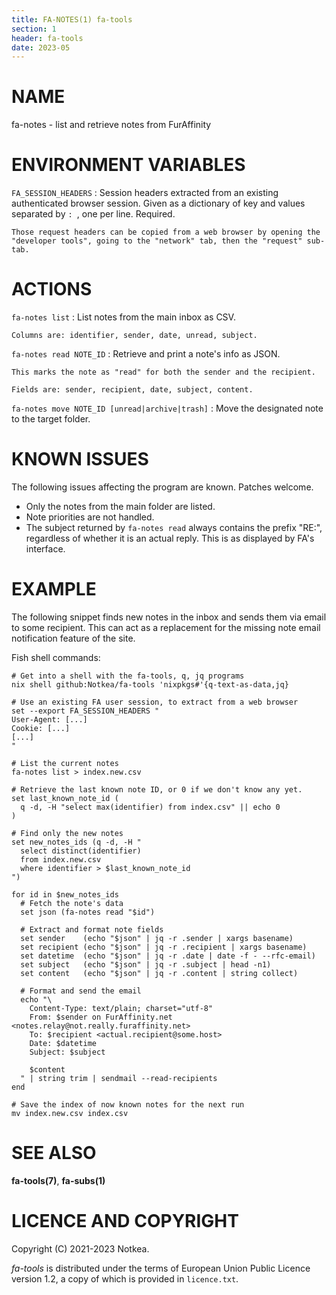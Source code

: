 ```yaml
---
title: FA-NOTES(1) fa-tools
section: 1
header: fa-tools
date: 2023-05
---
```



# NAME

fa-notes - list and retrieve notes from FurAffinity


# ENVIRONMENT VARIABLES

`FA_SESSION_HEADERS`
:   Session headers extracted from an existing authenticated browser session.
    Given as a dictionary of key and values separated by `: `, one per line.
    Required.

    Those request headers can be copied from a web browser by opening the
    "developer tools", going to the "network" tab, then the "request" sub-tab.


# ACTIONS

`fa-notes list`
:   List notes from the main inbox as CSV.

    Columns are: identifier, sender, date, unread, subject.

`fa-notes read NOTE_ID`
:   Retrieve and print a note's info as JSON.

    This marks the note as "read" for both the sender and the recipient.

    Fields are: sender, recipient, date, subject, content.

`fa-notes move NOTE_ID [unread|archive|trash]`
:   Move the designated note to the target folder.


# KNOWN ISSUES

The following issues affecting the program are known. Patches welcome.

* Only the notes from the main folder are listed.
* Note priorities are not handled.
* The subject returned by `fa-notes read` always contains the prefix "RE:",
  regardless of whether it is an actual reply. This is as displayed by FA's
  interface.


# EXAMPLE

The following snippet finds new notes in the inbox and sends them via email to
some recipient. This can act as a replacement for the missing note email
notification feature of the site.

Fish shell commands:

```fish
# Get into a shell with the fa-tools, q, jq programs
nix shell github:Notkea/fa-tools 'nixpkgs#'{q-text-as-data,jq}

# Use an existing FA user session, to extract from a web browser
set --export FA_SESSION_HEADERS "
User-Agent: [...]
Cookie: [...]
[...]
"

# List the current notes
fa-notes list > index.new.csv

# Retrieve the last known note ID, or 0 if we don't know any yet.
set last_known_note_id (
  q -d, -H "select max(identifier) from index.csv" || echo 0
)

# Find only the new notes
set new_notes_ids (q -d, -H "
  select distinct(identifier)
  from index.new.csv
  where identifier > $last_known_note_id
")

for id in $new_notes_ids
  # Fetch the note's data
  set json (fa-notes read "$id")

  # Extract and format note fields
  set sender    (echo "$json" | jq -r .sender | xargs basename)
  set recipient (echo "$json" | jq -r .recipient | xargs basename)
  set datetime  (echo "$json" | jq -r .date | date -f - --rfc-email)
  set subject   (echo "$json" | jq -r .subject | head -n1)
  set content   (echo "$json" | jq -r .content | string collect)

  # Format and send the email
  echo "\
    Content-Type: text/plain; charset="utf-8"
    From: $sender on FurAffinity.net <notes.relay@not.really.furaffinity.net>
    To: $recipient <actual.recipient@some.host>
    Date: $datetime
    Subject: $subject

    $content
  " | string trim | sendmail --read-recipients
end

# Save the index of now known notes for the next run
mv index.new.csv index.csv
```


# SEE ALSO

__fa-tools(7)__, __fa-subs(1)__


# LICENCE AND COPYRIGHT

Copyright (C) 2021-2023 Notkea.

_fa-tools_ is distributed under the terms of European Union Public Licence
version 1.2, a copy of which is provided in `licence.txt`.
